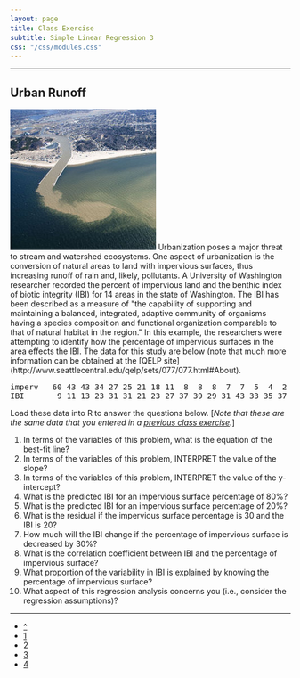 ```yaml
---
layout: page
title: Class Exercise
subtitle: Simple Linear Regression 3
css: "/css/modules.css"
---
```


----

## Urban Runoff
<img src="zimgs/runoff.jpg" alt="Grand Haven plume" class="img-right">
Urbanization poses a major threat to stream and watershed ecosystems.  One aspect of urbanization is the conversion of natural areas to land with impervious surfaces, thus increasing runoff of rain and, likely, pollutants.  A University of Washington researcher recorded the percent of impervious land and the benthic index of biotic integrity (IBI) for 14 areas in the state of Washington.  The IBI has been described as a measure of "the capability of supporting and maintaining a balanced, integrated, adaptive community of organisms having a species composition and functional organization comparable to that of natural habitat in the region."  In this example, the researchers were attempting to identify how the percentage of impervious surfaces in the area effects the IBI.  The data for this study are below (note that much more information can be obtained at the [QELP site](http://www.seattlecentral.edu/qelp/sets/077/077.html#About).

<pre>
imperv   60 43 43 34 27 25 21 18 11  8  8  8  7  7  5  4  2
IBI       9 11 13 23 31 31 21 23 27 37 39 29 31 43 33 35 37
</pre>

Load these data into R to answer the questions below.  [*Note that these are the same data that you entered in a [previous class exercise](BEDAQuant_CE3.html#urban-runoff).*]

1. In terms of the variables of this problem, what is the equation of the best-fit line?
1. In terms of the variables of this problem, INTERPRET the value of the slope?
1. In terms of the variables of this problem, INTERPRET the value of the y-intercept?
1. What is the predicted IBI for an impervious surface percentage of 80%?
1. What is the predicted IBI for an impervious surface percentage of 20%?
1. What is the residual if the impervious surface percentage is 30 and the IBI is 20?
1. How much will the IBI change if the percentage of impervious surface is decreased by 30%?
1. What is the correlation coefficient between IBI and the percentage of impervious surface?
1. What proportion of the variability in IBI is explained by knowing the percentage of impervious surface?
1. What aspect of this regression analysis concerns you (i.e., consider the regression assumptions)?

----

<div class="text-center">
<ul class="pagination pagination-lg">
  <li><a href="LinearRegression.html">^</a></li>
  <li><a href="LinearRegression_CE1.html">1</a></li>
  <li><a href="LinearRegression_CE2.html">2</a></li>
  <li class="active"><a href="#">3</a></li>
  <li><a href="LinearRegression_CE4.html">4</a></li>
</ul>
</div>
